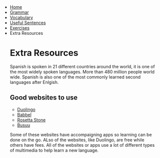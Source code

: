 <ul class="breadcrumb">
  <li><a href="https://161138651.github.io/Spanish-101/index.html">Home</a></li>
  <li><a href="pag2.html">Grammar</a></li>
  <li><a href="pag3.html">Vocabulary</a></li>
  <li><a href="pag4.html">Useful Sentences</a></li>
  <li><a href="pag5.html">Exercises</a></li>
  <li>Extra Resources</li>
  
  <h1>Extra Resources</h1>
  <p> Spanish is spoken in 21 different countries around the world, it is one of the most widely spoken languages. More than 480 million people world wide. Spanish is also one of the most commonly learned second languages after Enlgish.</p>
 
 <h2> Good websites to use</h2>
 <ul>
  <li><a href="https://www.duolingo.com/">Duolingo</a></li>
  <li><a href="https://lp.babbel.com/d/ENG_index.html?l1=ENG&l2=SPA">Babbel</a></li>
  <li><a href="http://www.rosettastone.co.uk/"> Rosetta Stone</a></li>
  <li><a href="https://www.busuu.com/"> Busuu</a></li>
  </ul>
  <p> Some of these websites have accompaigning apps so learning can be done on the go. ALso of the websites, like Duolingo, are free while others have fees. All of the websites or apps use a lot of different types of multimedia to help learn a new language.</p>

